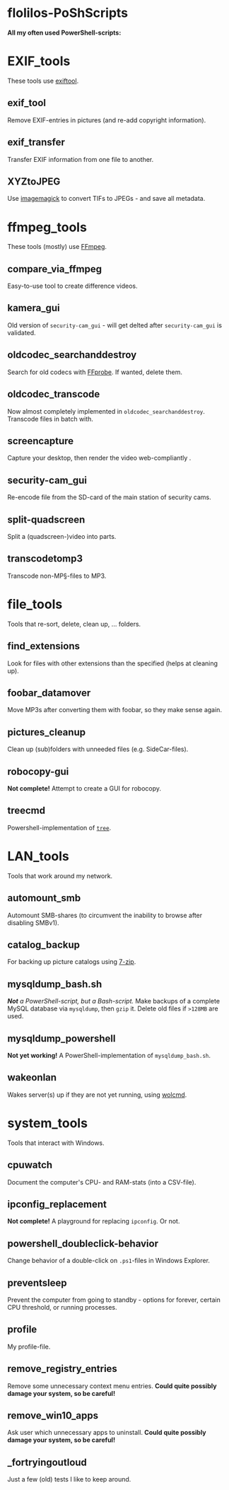 # flolilos-PoShScripts
**All my often used PowerShell-scripts:**


# EXIF_tools
These tools use [exiftool](https://sno.phy.queensu.ca/~phil/exiftool/).

## exif_tool
Remove EXIF-entries in pictures (and re-add copyright information).
## exif_transfer
Transfer EXIF information from one file to another.
## XYZtoJPEG
Use [imagemagick](https://www.imagemagick.org/) to convert TIFs to JPEGs - and save all metadata.


# ffmpeg_tools
These tools (mostly) use [FFmpeg](https://ffmpeg.org/).

## compare_via_ffmpeg
Easy-to-use tool to create difference videos.
## kamera_gui
Old version of `security-cam_gui` - will get delted after `security-cam_gui` is validated.
## oldcodec_searchanddestroy
Search for old codecs with [FFprobe](https://ffmpeg.org/). If wanted, delete them.
## oldcodec_transcode
Now almost completely implemented in `oldcodec_searchanddestroy`. Transcode files in batch with.
## screencapture
Capture your desktop, then render the video web-compliantly .
## security-cam_gui
Re-encode file from the SD-card of the main station of security cams.
## split-quadscreen
Split a (quadscreen-)video into parts.
## transcodetomp3
Transcode non-MP§-files to MP3.


# file_tools
Tools that re-sort, delete, clean up, ... folders.

## find_extensions
Look for files with other extensions than the specified (helps at cleaning up).
## foobar_datamover
Move MP3s after converting them with foobar, so they make sense again.
## pictures_cleanup
Clean up (sub)folders with unneeded files (e.g. SideCar-files).
## robocopy-gui
**Not complete!** Attempt to create a GUI for robocopy.
## treecmd
Powershell-implementation of [`tree`](https://docs.microsoft.com/en-us/previous-versions/windows/it-pro/windows-xp/bb491019(v=technet.10)).


# LAN_tools
Tools that work around my network.

## automount_smb
Automount SMB-shares (to circumvent the inability to browse after disabling SMBv1).
## catalog_backup
For backing up picture catalogs using [7-zip](http://www.7-zip.org/).
## mysqldump_bash.sh
_**Not** a PowerShell-script, but a Bash-script._ Make backups of a complete MySQL database via `mysqldump`, then `gzip` it. Delete old files if `>128MB` are used.
## mysqldump_powershell
**Not yet working!** A PowerShell-implementation of `mysqldump_bash.sh`.
## wakeonlan
Wakes server(s) up if they are not yet running, using [wolcmd](https://www.depicus.com/wake-on-lan/wake-on-lan-cmd).


# system_tools
Tools that interact with Windows.

## cpuwatch
Document the computer's CPU- and RAM-stats (into a CSV-file).
## ipconfig_replacement
**Not complete!** A playground for replacing `ipconfig`. Or not.
## powershell_doubleclick-behavior
Change behavior of a double-click on `.ps1`-files in Windows Explorer.
## preventsleep
Prevent the computer from going to standby - options for forever, certain CPU threshold, or running processes.
## profile
My profile-file.
## remove_registry_entries
Remove some unnecessary context menu entries. **Could quite possibly damage your system, so be careful!**
## remove_win10_apps
Ask user which unnecessary apps to uninstall. **Could quite possibly damage your system, so be careful!**


## _fortryingoutloud
Just a few (old) tests I like to keep around.